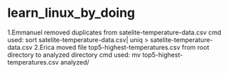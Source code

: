 # learn_linux_by_doing
1.Emmanuel removed duplicates from satelite-temperature-data.csv
cmd used: sort satelite-temperature-data.csv| uniq > satelite-temperature-data.csv
2.Erica moved file top5-highest-temperatures.csv from root directory to analyzed directory
cmd used: mv top5-highest-temperatures.csv analyzed/
